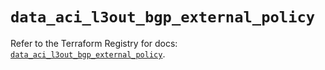 # `data_aci_l3out_bgp_external_policy`

Refer to the Terraform Registry for docs: [`data_aci_l3out_bgp_external_policy`](https://registry.terraform.io/providers/ciscodevnet/aci/2.17.0/docs/data-sources/l3out_bgp_external_policy).
